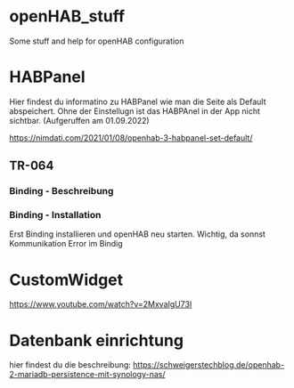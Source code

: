 # openHAB_stuff
Some stuff and help for openHAB configuration

# HABPanel

Hier findest du informatino zu HABPanel wie man die Seite als Default abspeichert.
Ohne der Einstellugn ist das HABPAnel in der App nicht sichtbar. (Aufgeruffen am 01.09.2022)

https://nimdati.com/2021/01/08/openhab-3-habpanel-set-default/


## TR-064

### Binding - Beschreibung

### Binding - Installation

Erst Binding installieren und openHAB neu starten.
Wichtig, da sonnst Kommunikation Error im Bindig


# CustomWidget

https://www.youtube.com/watch?v=2MxvaIgU73I

# Datenbank einrichtung
hier findest du die beschreibung:
https://schweigerstechblog.de/openhab-2-mariadb-persistence-mit-synology-nas/


